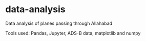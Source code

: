 # data-analysis
Data analysis of planes passing  through Allahabad 

Tools used: Pandas, Jupyter, ADS-B data, matplotlib and numpy
